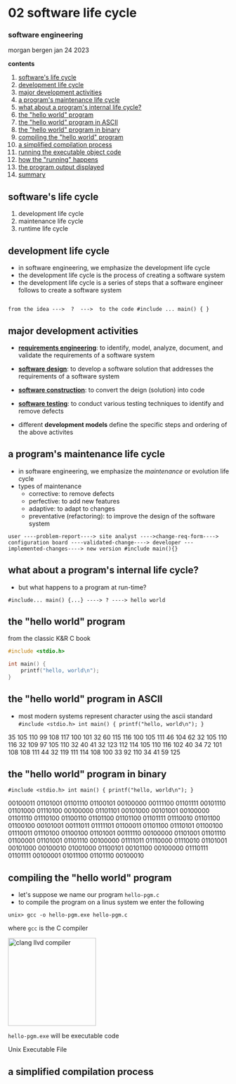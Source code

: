 # 02 software life cycle
### software engineering 

morgan bergen
jan 24 2023

**contents**

1.  [software's life cycle](#software's-life-cycle)
2.  [development life cycle](#development-life-cycle)
3.  [major development activities](#major-development-activities)
4.  [a program's maintenance life cycle](#a-program's-maintenance-life-cycle)
5.  [what about a program's internal life cycle?](#what-about-a-program's-internal-life-cycle?)
6.  [the "hello world" program](#the-"hello-world"-program)
7.  [the "hello world" program in ASCII](#the-"hello-world"-program-in-ASCII)
8.  [the "hello world" program in binary](#the-"hello-world"-program-in-binary)
9.  [compiling the "hello world" program](#compiling-the-"hello-world"-program)
10. [a simplified compilation process](#a-simplified-compilation-process)
11. [running the executable object code](#running-the-executable-object-code)
12. [how the "running" happens](#how-the-"running"-happens)
13. [the program output displayed](#the-program-output-displayed)
14. [summary](#summary)

## software's life cycle

1.  development life cycle
2.  maintenance life cycle
3.  runtime life cycle

## development life cycle

- in software engineering, we emphasize the development life cycle
- the development life cycle is the process of creating a software system
- the development life cycle is a series of steps that a software engineer follows to create a software system

```

from the idea --->  ?  --->  to the code #include ... main() { }

```

## major development activities

- **[requirements engineering](https://en.wikipedia.org/wiki/Requirements_engineering)**:  to identify, model, analyze, document, and validate the requirements of a software system

- **[software design](https://en.wikipedia.org/wiki/Software_design)**:  to develop a software solution that addresses the requirements of a software system

- **[software construction](https://en.wikipedia.org/wiki/Software_construction)**:  to convert the deign (solution) into code

- **[software testing](https://en.wikipedia.org/wiki/Software_testing)**:  to conduct various testing techniques to identify and remove defects

- different **development models** define the specific steps and ordering of the above activites

## a program's maintenance life cycle

- in software engineering, we emphasize the _maintenance_ or evolution life cycle
- types of maintenance
    - corrective:  to remove defects
    - perfective:  to add new features
    - adaptive:  to adapt to changes
    - preventative (refactoring):  to improve the design of the software system


```
user ----problem-report----> site analyst ---->change-req-form----> configuration board ----validated-change----> developer ---implemented-changes----> new version #include main(){} 
```

## what about a program's internal life cycle?

- but what happens to a program at run-time?

```
#include... main() {...} ----> ? ----> hello world
```

## the "hello world" program

from the classic K&R C book

```cpp
#include <stdio.h>

int main() {
    printf("hello, world\n");
}
```

## the "hello world" program in ASCII

- most modern systems represent character using the ascii standard
`#include <stdio.h> int main() { printf("hello, world\n"); }`

35 105 110 99 108 117 100 101 32 60 115 116 100 105 111 46 104 62 32 105 110 116 32 109 97 105 110 32 40 41 32 123 112 114 105 110 116 102 40 34 72 101 108 108 111 44 32 119 111 114 108 100 33 92 110 34 41 59 125

## the "hello world" program in binary

`#include <stdio.h> int main() { printf("hello, world\n"); }`

00100011 01101001 01101110 01100101 00100000 00111100 01101111 00101110 01101000 01110100 00100000 01101101 00101000 00101001 00100000 01101110 01110100 01100110 01101100 01101100 01101111 01110010 01101100 01100100 00101001 00111011 01111101
01100011 01101100 01110101 01100100 01110011 01110100 01100100 01101001 00111110 00100000 01101001 01101110 01100001 01101001 01101110 00100000 01111011 01110000 01110010 01101001 00101000 00100010 01001000 01100101 00101100 00100000 01110111 01101111 00100001 01011100 01101110 00100010

## compiling the "hello world" program

- let's suppose we name our program `hello-pgm.c`
- to compile the program on a linus system we enter the following

`unix> gcc -o hello-pgm.exe hello-pgm.c`

where `gcc` is the C compiler 

<img src="https://llvm.org/img/DragonFull.png" alt="clang llvd compiler" width="200"/>

`hello-pgm.exe` will be executable code

Unix Executable File

## a simplified compilation process


